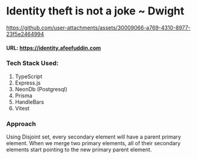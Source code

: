# Identity theft is not a joke ~ Dwight


https://github.com/user-attachments/assets/30009066-a769-4310-8977-23f5e2464994

#### URL: https://identity.afeefuddin.com

### Tech Stack Used:
1. TypeScript
2. Express.js
3. NeonDb (Postgresql)
4. Prisma
5. HandleBars
6. Vitest

### Approach
Using Disjoint set, every secondary element will have a parent primary element. 
When we merge two primary elements, all of their secondary elements start pointing to the new primary parent element.
